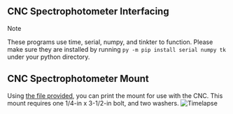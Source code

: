 ## CNC Spectrophotometer Interfacing
> [!NOTE]
> These programs use time, serial, numpy, and tinkter to function. Please make sure they are installed by running `py -m pip install serial numpy tk` under your python directory.















## CNC Spectrophotometer Mount
Using [the file provided](./hardware/cnc%20konica%20minolta%20mount.stl), you can print the mount for use with the CNC. This mount requires one 1/4-in x 3-1/2-in bolt, and two washers.
![Timelapse](./hardware/media/timelapse.gif)
